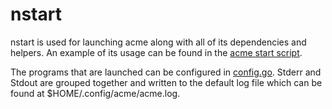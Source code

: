# nstart

nstart is used for launching acme along with all of its
dependencies and helpers. An example of its usage can
be found in the [acme start script](./../mac/Acme.app/Contents/MacOS/acme).

The programs that are launched can be configured in
[config.go](./../config.go). Stderr and Stdout are
grouped together and written to the default log
file which can be found at $HOME/.config/acme/acme.log.
